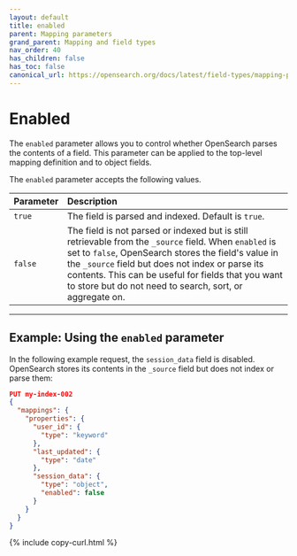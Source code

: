 ```yaml
---
layout: default
title: enabled
parent: Mapping parameters
grand_parent: Mapping and field types
nav_order: 40
has_children: false
has_toc: false
canonical_url: https://opensearch.org/docs/latest/field-types/mapping-parameters/enabled/
---
```


# Enabled

The `enabled` parameter allows you to control whether OpenSearch parses the contents of a field. This parameter can be applied to the top-level mapping definition and to object fields.

The `enabled` parameter accepts the following values. 

Parameter | Description
:--- | :---
`true` | The field is parsed and indexed. Default is `true`.
`false` | The field is not parsed or indexed but is still retrievable from the `_source` field. When `enabled` is set to `false`, OpenSearch stores the field's value in the `_source` field but does not index or parse its contents. This can be useful for fields that you want to store but do not need to search, sort, or aggregate on.

---

## Example: Using the `enabled` parameter

In the following example request, the `session_data` field is disabled. OpenSearch stores its contents in the `_source` field but does not index or parse them:

```json
PUT my-index-002
{
  "mappings": {
    "properties": {
      "user_id": {
        "type": "keyword"
      },
      "last_updated": {
        "type": "date"
      },
      "session_data": {
        "type": "object",
        "enabled": false
      }
    }
  }
}
```
{% include copy-curl.html %}
